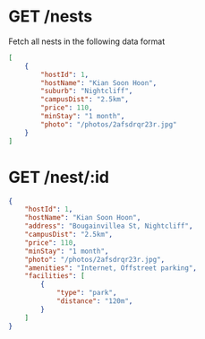 
# GET /nests
Fetch all nests in the following data format
```JSON
[
	{
		"hostId": 1,
		"hostName": "Kian Soon Hoon",
		"suburb": "Nightcliff",
		"campusDist": "2.5km",
		"price": 110,
		"minStay": "1 month",
		"photo": "/photos/2afsdrqr23r.jpg"
	}
]
```

# GET /nest/:id
```JSON
{
	"hostId": 1,
	"hostName": "Kian Soon Hoon",
	"address": "Bougainvillea St, Nightcliff",
	"campusDist": "2.5km",
	"price": 110,
	"minStay": "1 month",
	"photo": "/photos/2afsdrqr23r.jpg",
	"amenities": "Internet, Offstreet parking",
	"facilities": [
		{
			"type": "park",
			"distance": "120m",
		}
	]
}
```
